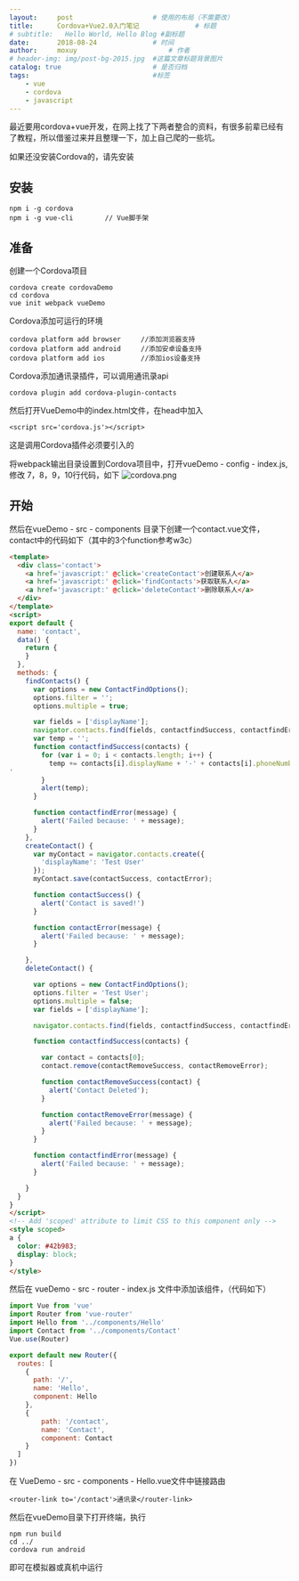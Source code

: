 ```yaml
---
layout:     post   				    # 使用的布局（不需要改）
title:      Cordova+Vue2.0入门笔记 				# 标题 
# subtitle:   Hello World, Hello Blog #副标题
date:       2018-08-24 				# 时间
author:     moxuy 						# 作者
# header-img: img/post-bg-2015.jpg 	#这篇文章标题背景图片
catalog: true 						# 是否归档
tags:								#标签
    - vue
    - cordova
    - javascript
---
```


最近要用cordova+vue开发，在网上找了下两者整合的资料，有很多前辈已经有了教程，所以借鉴过来并且整理一下，加上自己爬的一些坑。

如果还没安装Cordova的，请先安装
## 安装
```
npm i -g cordova
npm i -g vue-cli		// Vue脚手架
```
## 准备
创建一个Cordova项目
```
cordova create cordovaDemo
cd cordova
vue init webpack vueDemo
```
Cordova添加可运行的环境
```
cordova platform add browser     //添加浏览器支持
cordova platform add android     //添加安卓设备支持
cordova platform add ios         //添加ios设备支持
```
Cordova添加通讯录插件，可以调用通讯录api
```
cordova plugin add cordova-plugin-contacts
```
然后打开VueDemo中的index.html文件，在head中加入
```
<script src='cordova.js'></script>
```
这是调用Cordova插件必须要引入的

将webpack输出目录设置到Cordova项目中，打开vueDemo - config - index.js,修改 7，8，9，10行代码，如下
![cordova.png](https://i.loli.net/2018/09/27/5bac72f074c15.png)
## 开始
然后在vueDemo - src - components 目录下创建一个contact.vue文件，contact中的代码如下（其中的3个function参考w3c）
```html
<template>
  <div class='contact'>
    <a href='javascript:' @click='createContact'>创建联系人</a>
    <a href='javascript:' @click='findContacts'>获取联系人</a>
    <a href='javascript:' @click='deleteContact'>删除联系人</a>
  </div>
</template>
<script>
export default {
  name: 'contact',
  data() {
    return {
    }
  },
  methods: {
    findContacts() {
      var options = new ContactFindOptions();
      options.filter = '';
      options.multiple = true;

      var fields = ['displayName'];
      navigator.contacts.find(fields, contactfindSuccess, contactfindError, options);
      var temp = '';
      function contactfindSuccess(contacts) {
        for (var i = 0; i < contacts.length; i++) {
          temp += contacts[i].displayName + '-' + contacts[i].phoneNumbers.value + '
'
        }
        alert(temp);
      }

      function contactfindError(message) {
        alert('Failed because: ' + message);
      }
    },
    createContact() {
      var myContact = navigator.contacts.create({
        'displayName': 'Test User'
      });
      myContact.save(contactSuccess, contactError);

      function contactSuccess() {
        alert('Contact is saved!')
      }

      function contactError(message) {
        alert('Failed because: ' + message);
      }

    },
    deleteContact() {

      var options = new ContactFindOptions();
      options.filter = 'Test User';
      options.multiple = false;
      var fields = ['displayName'];

      navigator.contacts.find(fields, contactfindSuccess, contactfindError, options);

      function contactfindSuccess(contacts) {

        var contact = contacts[0];
        contact.remove(contactRemoveSuccess, contactRemoveError);

        function contactRemoveSuccess(contact) {
          alert('Contact Deleted');
        }

        function contactRemoveError(message) {
          alert('Failed because: ' + message);
        }
      }

      function contactfindError(message) {
        alert('Failed because: ' + message);
      }

    }
  }
}
</script>
<!-- Add 'scoped' attribute to limit CSS to this component only -->
<style scoped>
a {
  color: #42b983;
  display: block;
}
</style>
```
然后在 vueDemo - src - router - index.js 文件中添加该组件，（代码如下）
```javascript
import Vue from 'vue'
import Router from 'vue-router'
import Hello from '../components/Hello'
import Contact from '../components/Contact'
Vue.use(Router)

export default new Router({
  routes: [
    {
      path: '/',
      name: 'Hello',
      component: Hello
    },
    {
    	path: '/contact',
    	name: 'Contact',
    	component: Contact
    }
  ]
})
```
在 VueDemo - src - components - Hello.vue文件中链接路由
```
<router-link to='/contact'>通讯录</router-link>
```
然后在vueDemo目录下打开终端，执行
```
npm run build
cd ../
cordova run android
```
即可在模拟器或真机中运行